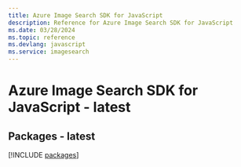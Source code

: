 ```yaml
---
title: Azure Image Search SDK for JavaScript
description: Reference for Azure Image Search SDK for JavaScript
ms.date: 03/28/2024
ms.topic: reference
ms.devlang: javascript
ms.service: imagesearch
---
```

# Azure Image Search SDK for JavaScript - latest
## Packages - latest
[!INCLUDE [packages](image-search-index.md)]